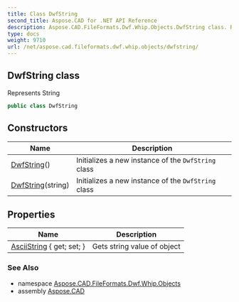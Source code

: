 ```yaml
---
title: Class DwfString
second_title: Aspose.CAD for .NET API Reference
description: Aspose.CAD.FileFormats.Dwf.Whip.Objects.DwfString class. Represents String
type: docs
weight: 9710
url: /net/aspose.cad.fileformats.dwf.whip.objects/dwfstring/
---
```

## DwfString class

Represents String

```csharp
public class DwfString
```

## Constructors

| Name | Description |
| --- | --- |
| [DwfString](dwfstring/#constructor)() | Initializes a new instance of the `DwfString` class |
| [DwfString](dwfstring/#constructor_1)(string) | Initializes a new instance of the `DwfString` class |

## Properties

| Name | Description |
| --- | --- |
| [AsciiString](../../aspose.cad.fileformats.dwf.whip.objects/dwfstring/asciistring/) { get; set; } | Gets string value of object |

### See Also

* namespace [Aspose.CAD.FileFormats.Dwf.Whip.Objects](../../aspose.cad.fileformats.dwf.whip.objects/)
* assembly [Aspose.CAD](../../)


